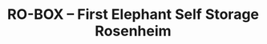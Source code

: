 ---
title: "RO-BOX – First Elephant Self Storage Rosenheim"
url: /rosenheim/ro-box-first-elephant-self-storage-rosenheim/
shop: Mieten
---